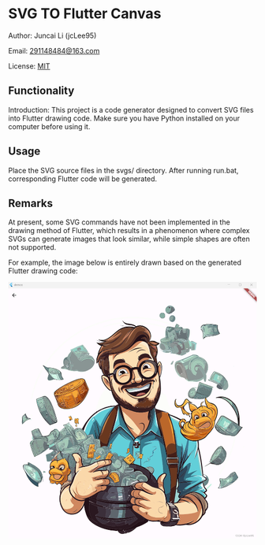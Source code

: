 # SVG TO Flutter Canvas

Author: Juncai Li (jcLee95)

Email: 291148484@163.com

License: [MIT](./LICENSE)

## Functionality

Introduction: This project is a code generator designed to convert SVG files into Flutter drawing code. Make sure you have Python installed on your computer before using it.

## Usage

Place the SVG source files in the svgs/ directory. After running run.bat, corresponding Flutter code will be generated.

## Remarks

At present, some SVG commands have not been implemented in the drawing method of Flutter, which results in a phenomenon where complex SVGs can generate images that look similar, while simple shapes are often not supported.

For example, the image below is entirely drawn based on the generated Flutter drawing code:

![alt text](image.png)
